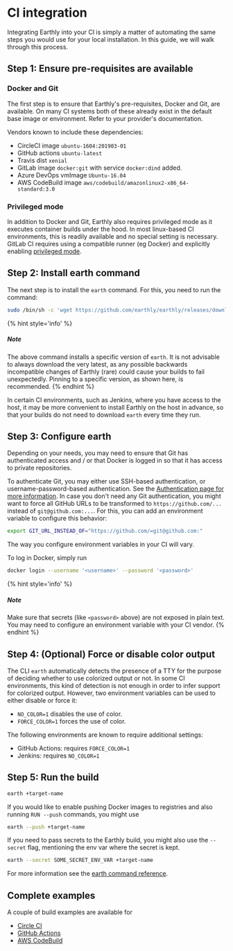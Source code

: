 # CI integration

Integrating Earthly into your CI is simply a matter of automating the same steps you would use for your local installation. In this guide, we will walk through this process.

## Step 1: Ensure pre-requisites are available

### Docker and Git

The first step is to ensure that Earthly's pre-requisites, Docker and Git, are available. On many CI systems both of these already exist in the default base image or environment. Refer to your provider's documentation.

Vendors known to include these dependencies:

* CircleCI image `ubuntu-1604:201903-01`
* GitHub actions `ubuntu-latest`
* Travis dist `xenial`
* GitLab image `docker:git` with service `docker:dind` added.
* Azure DevOps vmImage `Ubuntu-16.04`
* AWS CodeBuild image `aws/codebuild/amazonlinux2-x86_64-standard:3.0`

### Privileged mode

In addition to Docker and Git, Earthly also requires privileged mode as it executes container builds under the hood. In most linux-based CI environments, this is readily available and no special setting is necessary. GitLab CI requires using a compatible runner (eg Docker) and explicitly enabling [privileged mode](https://docs.gitlab.com/runner/executors/docker.html#the-privileged-mode).

## Step 2: Install earth command

The next step is to install the `earth` command. For this, you need to run the command:

```bash
sudo /bin/sh -c 'wget https://github.com/earthly/earthly/releases/download/v0.3.13/earth-linux-amd64 -O /usr/local/bin/earth && chmod +x /usr/local/bin/earth'
```

{% hint style='info' %}
##### Note

The above command installs a specific version of `earth`. It is not advisable to always download the very latest, as any possible backwards incompatible changes of Earthly (rare) could cause your builds to fail unexpectedly. Pinning to a specific version, as shown here, is recommended.
{% endhint %}

In certain CI environments, such as Jenkins, where you have access to the host, it may be more convenient to install Earthly on the host in advance, so that your builds do not need to download `earth` every time they run.

## Step 3: Configure earth

Depending on your needs, you may need to ensure that Git has authenticated access and / or that Docker is logged in so that it has access to private repositories.

To authenticate Git, you may either use SSH-based authentication, or username-password-based authentication. See the [Authentication page for more information](./auth.md). In case you don't need any Git authentication, you might want to force all GitHub URLs to be transformed to `https://github.com/...` instead of `git@github.com:...`. For this, you can add an environment variable to configure this behavior:

```bash
export GIT_URL_INSTEAD_OF="https://github.com/=git@github.com:"
```

The way you configure environment variables in your CI will vary.

To log in Docker, simply run

```bash
docker login --username '<username>' --password '<password>'
```

{% hint style='info' %}
##### Note

Make sure that secrets (like `<password>` above) are not exposed in plain text. You may need to configure an environment variable with your CI vendor.
{% endhint %}

## Step 4: (Optional) Force or disable color output

The CLI `earth` automatically detects the presence of a TTY for the purpose of deciding whether to use colorized output or not. In some CI environments, this kind of detection is not enough in order to infer support for colorized output. However, two environment variables can be used to either disable or force it:

* `NO_COLOR=1` disables the use of color.
* `FORCE_COLOR=1` forces the use of color.

The following environments are known to require additional settings:

* GitHub Actions: requires `FORCE_COLOR=1`
* Jenkins: requires `NO_COLOR=1`

## Step 5: Run the build

```bash
earth +target-name
```

If you would like to enable pushing Docker images to registries and also running `RUN --push` commands, you might use

```bash
earth --push +target-name
```

If you need to pass secrets to the Earthly build, you might also use the `--secret` flag, mentioning the env var where the secret is kept.

```bash
earth --secret SOME_SECRET_ENV_VAR +target-name
```

For more information see the [earth command reference](../earth-command/earth-command.md).

## Complete examples

A couple of build examples are available for

* [Circle CI](../examples/circle-integration.md)
* [GitHub Actions](../examples/gh-actions-integration.md)
* [AWS CodeBuild](../examples/codebuild-integration.md)
